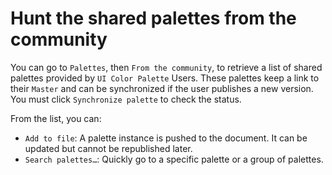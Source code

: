 # Hunt the shared palettes from the community

You can go to `Palettes`, then `From the community`, to retrieve a list of shared palettes provided by `UI Color Palette` Users. These palettes keep a link to their `Master` and can be synchronized if the user publishes a new version. You must click `Synchronize palette` to check the status.

From the list, you can:

* `Add to file`: A palette instance is pushed to the document. It can be updated but cannot be republished later.
* `Search palettes…`: Quickly go to a specific palette or a group of palettes.

